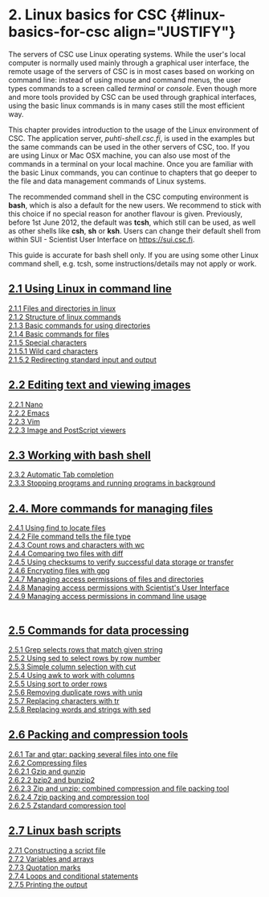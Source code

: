 # 2. Linux basics for CSC {#linux-basics-for-csc align="JUSTIFY"}

The servers of CSC use Linux operating systems. While the user's local
computer is normally used mainly through a graphical user interface, the
remote usage of the servers of CSC is in most cases based on working on
command line: instead of using mouse and command menus, the user types
commands to a screen called *terminal* or *console*. Even though more
and more tools provided by CSC can be used through graphical interfaces,
using the basic linux commands is in many cases still the most efficient
way.

This chapter provides introduction to the usage of the Linux environment
of CSC. The application server, *puhti-shell.csc.fi*, is used in the
examples but the same commands can be used in the other servers of CSC,
too. If you are using Linux or Mac OSX machine, you can also use most of
the commands in a terminal on your local machine. Once you are familiar
with the basic Linux commands, you can continue to chapters that go
deeper to the file and data management commands of Linux systems.

The recommended command shell in the CSC computing environment is
**bash**, which is also a default for the new users. We recommend to
stick with this choice if no special reason for another flavour is
given. Previously, before 1st June 2012, the default was **tcsh**, which
still can be used, as well as other shells like **csh**, **sh** or
**ksh**. Users can change their default shell from within SUI -
Scientist User Interface on <https://sui.csc.fi>.

This guide is accurate for bash shell only. If you are using some other
Linux command shell, e.g. tcsh, some instructions/details may not apply
or work.

## [2.1 Using Linux in command line]

[2.1.1 Files and directories in linux][]  
[2.1.2 Structure of linux commands][]  
[2.1.3 Basic commands for using directories][]  
[2.1.4 Basic commands for files][]  
[2.1.5 Special characters][]  
[2.1.5.1 Wild card characters][]  
[2.1.5.2 Redirecting standard input and output]

##  [2.2 Editing text and viewing images]

[2.2.1 Nano][]  
[2.2.2 Emacs][]  
[2.2.3 Vim][]  
[2.2.3 Image and PostScript viewers][2.2.3 Vim]

## [2.3 Working with bash shell]

[2.3.2 Automatic Tab completion][]  
[2.3.3 Stopping programs and running programs in background]

## [2.4. More commands for managing files]

[2.4.1 Using find to locate files][]  
[2.4.2 File command tells the file type][]  
[2.4.3 Count rows and characters with wc][]  
[2.4.4 Comparing two files with diff][]  
[2.4.5 Using checksums to verify successful data storage or
transfer][]  
[2.4.6 Encrypting files with gpg][]  
[2.4.7 Managing access permissions of files and directories][]  
[2.4.8 Managing access permissions with Scientist's User Interface][]  
[2.4.9 Managing access permissions in command line usage]  
 

## [2.5 Commands for data processing]

[2.5.1 Grep selects rows that match given string][]  
[2.5.2 Using sed to select rows by row number][]  
[2.5.3 Simple column selection with cut][]  
[2.5.4 Using awk to work with columns][]  
[2.5.5 Using sort to order rows][]  
[2.5.6 Removing duplicate rows with uniq][]  
[2.5.7 Replacing characters with tr][]  
[2.5.8 Replacing words and strings with sed]

##  [2.6 Packing and compression tools]

[2.6.1 Tar and gtar: packing several files into one file][]  
[2.6.2 Compressing files][]  
[2.6.2.1 Gzip and gunzip][]  
[2.6.2.2 bzip2 and bunzip2][]  
[2.6.2.3 Zip and unzip: combined compression and file packing tool][]  
[2.6.2.4 7zip packing and compression tool][]  
[2.6.2.5 Zstandard compression tool]  

## [2.7 Linux bash scripts]

[2.7.1 Constructing a script file][]  
[2.7.2 Variables and arrays][]  
[2.7.3 Quotation marks][]  
[2.7.4 Loops and conditional statements][]  
[2.7.5 Printing the output]

 

  [2.1 Using Linux in command line]: https://research.csc.fi/csc-guide-using-linux-in-command-line
  [2.1.1 Files and directories in linux]: https://research.csc.fi/csc-guide-using-linux-in-command-line#2.1.1
  [2.1.2 Structure of linux commands]: https://research.csc.fi/csc-guide-using-linux-in-command-line#2.1.2
  [2.1.3 Basic commands for using directories]: https://research.csc.fi/csc-guide-using-linux-in-command-line#2.1.3
  [2.1.4 Basic commands for files]: https://research.csc.fi/csc-guide-using-linux-in-command-line#2.1.4
  [2.1.5 Special characters]: https://research.csc.fi/csc-guide-using-linux-in-command-line#2.1.5
  [2.1.5.1 Wild card characters]: https://research.csc.fi/csc-guide-using-linux-in-command-line#2.1.5.1
  [2.1.5.2 Redirecting standard input and output]: https://research.csc.fi/csc-guide-using-linux-in-command-line#2.1.5.2
  [2.2 Editing text and viewing images]: https://research.csc.fi/csc-guide-text-and-image-processing
  [2.2.1 Nano]: https://research.csc.fi/csc-guide-text-and-image-processing#2.2.1
  [2.2.2 Emacs]: https://research.csc.fi/csc-guide-text-and-image-processing#2.2.2
  [2.2.3 Vim]: https://research.csc.fi/csc-guide-text-and-image-processing#2.2.3
  [2.3 Working with bash shell]: https://research.csc.fi/csc-guide-working-with-bash-shell
  [2.3.2 Automatic Tab completion]: https://research.csc.fi/csc-guide-working-with-bash-shell#2.3.2
  [2.3.3 Stopping programs and running programs in background]: https://research.csc.fi/csc-guide-working-with-bash-shell#2.3.3
  [2.4. More commands for managing files]: https://research.csc.fi/csc-guide-more-commands-for-managing-files
  [2.4.1 Using find to locate files]: https://research.csc.fi/csc-guide-more-commands-for-managing-files#2.4.1
  [2.4.2 File command tells the file type]: https://research.csc.fi/csc-guide-more-commands-for-managing-files#2.4.2
  [2.4.3 Count rows and characters with wc]: https://research.csc.fi/csc-guide-more-commands-for-managing-files#2.4.3
  [2.4.4 Comparing two files with diff]: https://research.csc.fi/csc-guide-more-commands-for-managing-files#2.4.4
  [2.4.5 Using checksums to verify successful data storage or transfer]:
    https://research.csc.fi/csc-guide-more-commands-for-managing-files#2.4.5
  [2.4.6 Encrypting files with gpg]: https://research.csc.fi/csc-guide-more-commands-for-managing-files#2.4.6
  [2.4.7 Managing access permissions of files and directories]: https://research.csc.fi/csc-guide-more-commands-for-managing-files#2.4.7
  [2.4.8 Managing access permissions with Scientist's User Interface]: https://research.csc.fi/csc-guide-more-commands-for-managing-files#2.4.8
  [2.4.9 Managing access permissions in command line usage]: https://research.csc.fi/csc-guide-more-commands-for-managing-files#2.4.9
  [2.5 Commands for data processing]: https://research.csc.fi/csc-guide-commands-for-data-processing
  [2.5.1 Grep selects rows that match given string]: https://research.csc.fi/csc-guide-commands-for-data-processing#2.5.1
  [2.5.2 Using sed to select rows by row number]: https://research.csc.fi/csc-guide-commands-for-data-processing#2.5.2
  [2.5.3 Simple column selection with cut]: https://research.csc.fi/csc-guide-commands-for-data-processing#2.5.3
  [2.5.4 Using awk to work with columns]: https://research.csc.fi/csc-guide-commands-for-data-processing#2.5.4
  [2.5.5 Using sort to order rows]: https://research.csc.fi/csc-guide-commands-for-data-processing#2.5.5
  [2.5.6 Removing duplicate rows with uniq]: https://research.csc.fi/csc-guide-commands-for-data-processing#2.5.6
  [2.5.7 Replacing characters with tr]: https://research.csc.fi/csc-guide-commands-for-data-processing#2.5.7
  [2.5.8 Replacing words and strings with sed]: https://research.csc.fi/csc-guide-commands-for-data-processing#2.5.8
  [2.6 Packing and compression tools]: https://research.csc.fi/csc-guide-packing-and-compression-tools
  [2.6.1 Tar and gtar: packing several files into one file]: https://research.csc.fi/csc-guide-packing-and-compression-tools#2.6.1
  [2.6.2 Compressing files]: https://research.csc.fi/csc-guide-packing-and-compression-tools#2.6.2
  [2.6.2.1 Gzip and gunzip]: https://research.csc.fi/csc-guide-packing-and-compression-tools#2.6.2.1
  [2.6.2.2 bzip2 and bunzip2]: https://research.csc.fi/csc-guide-packing-and-compression-tools#2.6.2.2
  [2.6.2.3 Zip and unzip: combined compression and file packing tool]: https://research.csc.fi/csc-guide-packing-and-compression-tools#2.6.2.3
  [2.6.2.4 7zip packing and compression tool]: https://research.csc.fi/csc-guide-packing-and-compression-tools#2.6.2.4
  [2.6.2.5 Zstandard compression tool]: https://research.csc.fi/csc-guide-packing-and-compression-tools#2.6.2.5
  [2.7 Linux bash scripts]: https://research.csc.fi/csc-guide-linux-bash-scripts
  [2.7.1 Constructing a script file]: https://research.csc.fi/csc-guide-linux-bash-scripts#2.7.1
  [2.7.2 Variables and arrays]: https://research.csc.fi/csc-guide-linux-bash-scripts#2.7.2
  [2.7.3 Quotation marks]: https://research.csc.fi/csc-guide-linux-bash-scripts#2.7.3
  [2.7.4 Loops and conditional statements]: https://research.csc.fi/csc-guide-linux-bash-scripts#2.7.4
  [2.7.5 Printing the output]: https://research.csc.fi/csc-guide-linux-bash-scripts#2.7.5

